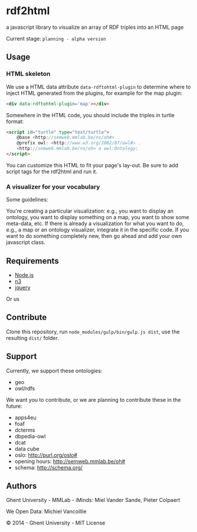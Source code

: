 rdf2html
========

a javascript library to visualize an array of RDF triples into an HTML page

Current stage: `planning - alpha version`

## Usage

### HTML skeleton ###

We use a HTML data attribute `data-rdftohtml-plugin` to determine where to inject HTML generated from the plugins, for example for the map plugin:

```html
<div data-rdftohtml-plugin='map'></div>
```

Somewhere in the HTML code, you should include the triples in turtle format:

```html
<script id="turtle" type="text/turtle">
    @base <http://semweb.mmlab.be/ns/oh#> .
    @prefix owl: <http://www.w3.org/2002/07/owl#> .
    <http://semweb.mmlab.be/ns/oh> a owl:Ontology;
</script>
```

You can customize this HTML to fit your page's lay-out. Be sure to add script tags for the rdf2html and run it.

### A visualizer for your vocabulary ###

Some guidelines:

You're creating a particular visualization: e.g., you want to display an ontology, you want to display something on a map, you want to show some meta-data, etc. If there is already a visualization for what you want to do, e.g., a map or an ontology visualizer, integrate it in the specific code. If you want to do something completely new, then go ahead and add your own javascript class.

## Requirements

 * [Node.js](http://nodejs.org/)
 * [n3](https://www.npmjs.org/package/n3)
 * [jquery](https://www.npmjs.org/package/jquery)

 Or us

## Contribute

Clone this repository, run `node_modules/gulp/bin/gulp.js dist`, use the resulting `dist/` folder.

## Support

Currently, we support these ontologies:

 * geo
 * owl/rdfs

We want you to contribute, or we are planning to contribute these in the future:

 * apps4eu
 * foaf
 * dcterms
 * dbpedia-owl
 * dcat
 * data cube
 * oslo: http://purl.org/oslo#
 * opening hours: http://semweb.mmlab.be/oh#
 * schema: http://schema.org/

## Authors ##

Ghent University - MMLab - iMinds: Miel Vander Sande, Pieter Colpaert

We Open Data: Michiel Vancoillie


© 2014 - Ghent University - MIT License
